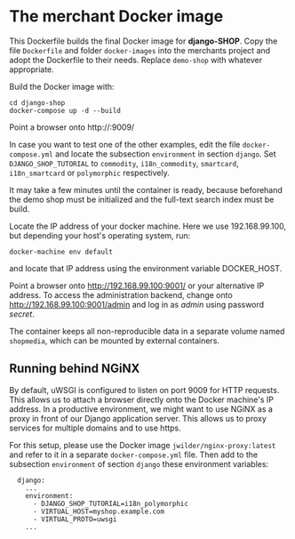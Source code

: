 # The merchant Docker image

This Dockerfile builds the final Docker image for **django-SHOP**.
Copy the file ``Dockerfile`` and folder ``docker-images`` into the merchants project and adopt the
Dockerfile to their needs. Replace ``demo-shop`` with whatever appropriate.

Build the Docker image with:

```
cd django-shop
docker-compose up -d --build
```

Point a browser onto http://<docker-machine-ip>:9009/

In case you want to test one of the other examples, edit the file ``docker-compose.yml`` and locate
the subsection ``environment`` in section ``django``. Set ``DJANGO_SHOP_TUTORIAL`` to ``commodity``,
``i18n_commodity``, ``smartcard``, ``i18n_smartcard`` or ``polymorphic`` respectively.

It may take a few minutes until the container is ready, because beforehand the demo shop must be
initialized and the full-text search index must be build.

Locate the IP address of your docker machine. Here we use 192.168.99.100, but depending your host's
operating system, run:

```
docker-machine env default
```

and locate that IP address using the environment variable DOCKER_HOST.

Point a browser onto http://192.168.99.100:9001/ or your alternative IP address. To access the
administration backend, change onto http://192.168.99.100:9001/admin and log in as *admin* using
password *secret*.

The container keeps all non-reproducible data in a separate volume named ``shopmedia``, which can be
mounted by external containers.


## Running behind NGiNX

By default, uWSGI is configured to listen on port 9009 for HTTP requests. This allows us to attach
a browser directly onto the Docker machine's IP address. In a productive environment, we might want
to use NGiNX as a proxy in front of our Django application server. This allows us to proxy services
for multiple domains and to use https.

For this setup, please use the Docker image ``jwilder/nginx-proxy:latest`` and refer to it in a
separate ``docker-compose.yml`` file. Then add to the subsection ``environment`` of section
``django`` these environment variables:

```
  django:
    ...
    environment:
      - DJANGO_SHOP_TUTORIAL=i18n_polymorphic
      - VIRTUAL_HOST=myshop.example.com
      - VIRTUAL_PROTO=uwsgi
    ...
```
